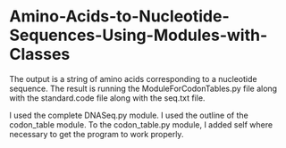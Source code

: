 # Amino-Acids-to-Nucleotide-Sequences-Using-Modules-with-Classes

The output is a string of amino acids corresponding to a nucleotide sequence.  The result is running the ModuleForCodonTables.py file along with the standard.code file along with the seq.txt file.

I used the complete DNASeq.py module. I used the outline of the codon_table module.  To the codon_table.py module, I added self where necessary to get the program to work properly.  
